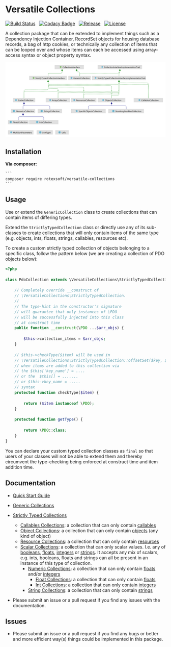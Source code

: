 # Versatile Collections
[![Build Status](https://img.shields.io/travis/rotexsoft/versatile-collections/master.png?style=flat-square)](https://travis-ci.org/rotexsoft/versatile-collections) &nbsp; 
[![Codacy Badge](https://api.codacy.com/project/badge/Grade/39472c4a7ad5402aaf19a38e72ed651c)](https://www.codacy.com/app/rotexdegba/versatile-collections?utm_source=github.com&amp;utm_medium=referral&amp;utm_content=rotexsoft/versatile-collections&amp;utm_campaign=Badge_Grade) &nbsp; 
[![Release](https://img.shields.io/github/release/rotexsoft/versatile-collections.png?style=flat-square)](https://github.com/rotexsoft/versatile-collections/releases/latest) &nbsp; 
[![License](https://img.shields.io/badge/license-BSD-brightgreen.png?style=flat-square)](https://github.com/rotexsoft/versatile-collections/blob/master/LICENSE) &nbsp; 

A collection package that can be extended to implement things such as a Dependency Injection Container,
RecordSet objects for housing database records, a bag of http cookies, or technically any collection of
items that can be looped over and whose items can each be accessed using array-access syntax or object
property syntax.

![Collection Classes](https://raw.githubusercontent.com/rotexsoft/versatile-collections/master/versatile-collections.png)

## Installation 

**Via composer:**

    ```
    composer require rotexsoft/versatile-collections
    ```

## Usage 

Use or extend the `GenericCollection` class to create collections that can contain items of differing types.

Extend the `StrictlyTypedCollection` class or directly use any of its sub-classes to create collections 
that will only contain items of the same type (e.g. objects, ints, floats, strings, callables, resources etc).

To create a custom strictly typed collection of objects belonging to a specific class, follow the pattern below 
(we are creating a collection of PDO objects below):

```php
<?php 

class PdoCollection extends \VersatileCollections\StrictlyTypedCollection {

    // Completely override __construct of
    // \VersatileCollections\StrictlyTypedCollection.
    //
    // The type-hint in the constructor's signature
    // will guarantee that only instances of \PDO
    // will be successfully injected into this class
    // at construct time
    public function __construct(\PDO ...$arr_objs) {
                
        $this->collection_items = $arr_objs;
    }

    // $this->checkType($item) will be used in 
    // \VersatileCollections\StrictlyTypedCollection::offsetSet($key, $val)
    // when items are added to this collection via
    // the $this['key_name'] = ....
    // or the  $this[] = .......
    // or $this->key_name = .....
    // syntax
    protected function checkType($item) {
        
        return ($item instanceof \PDO);
    }
    
    protected function getType() {
        
        return \PDO::class;
    }
}
```

You can declare your custom typed collection classes as `final` so that users of your 
classes will not be able to extend them and thereby circumvent the type-checking 
being enforced at construct time and item addition time.


## Documentation

* [Quick Start Guide](docs/QUICKSTART.md)
* [Generic Collections](docs/GenericCollections.md)
* [Strictly Typed Collections](docs/StrictlyTypedCollections.md)
    * [Callables Collections](docs/CallablesCollections.md): a collection that can only contain [callables](http://php.net/manual/en/language.types.callable.php)
    * [Object Collections](docs/ObjectCollections.md): a collection that can only contain [objects](http://php.net/manual/en/language.types.object.php) (any kind of object)
    * [Resource Collections](docs/ResourceCollections.md): a collection that can only contain [resources](http://php.net/manual/en/language.types.resource.php)
    * [Scalar Collections](docs/ScalarCollections.md): a collection that can only scalar values. I.e. any of [booleans](http://php.net/manual/en/language.types.boolean.php), [floats](http://php.net/manual/en/language.types.float.php), [integers](http://php.net/manual/en/language.types.integer.php) or [strings](http://php.net/manual/en/language.types.string.php). It accepts any mix of scalars, e.g. ints, booleans, floats and strings can all be present in an instance of this type of collection.
        * [Numeric Collections](docs/NumericCollections.md): a collection that can only contain [floats](http://php.net/manual/en/language.types.float.php) and/or [integers](http://php.net/manual/en/language.types.integer.php)
            * [Float Collections](docs/FloatCollections.md): a collection that can only contain [floats](http://php.net/manual/en/language.types.float.php)
            * [Int Collections](docs/IntCollections.md): a collection that can only contain [integers](http://php.net/manual/en/language.types.integer.php)
        * [String Collections](docs/StringCollections.md): a collection that can only contain [strings](http://php.net/manual/en/language.types.string.php)

* Please submit an issue or a pull request if you find any issues with the documentation.

## Issues

* Please submit an issue or a pull request if you find any bugs or better and 
more efficient way(s) things could be implemented in this package.